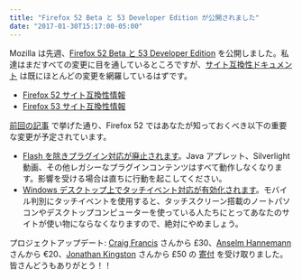 ```yaml
---
title: "Firefox 52 Beta と 53 Developer Edition が公開されました"
date: "2017-01-30T15:17:00-05:00"
---
```

Mozilla は先週、[Firefox 52 Beta と 53 Developer Edition](https://www.mozilla.org/firefox/channel/) を公開しました。私達はまだすべての変更に目を通しているところですが、[サイト互換性ドキュメント](https://www.fxsitecompat.com/ja/docs/) は既にほとんどの変更を網羅しているはずです。

* [Firefox 52 サイト互換性情報](https://www.fxsitecompat.com/ja/versions/52/)
* [Firefox 53 サイト互換性情報](https://www.fxsitecompat.com/ja/versions/53/)

[前回の記事](https://www.fxsitecompat.com/ja/blog/2016/firefox-51-beta-and-52-developer-edition-come-with-some-important-changes/) で挙げた通り、Firefox 52 ではあなたが知っておくべき以下の重要な変更が予定されています。

* [Flash を除きプラグイン対応が廃止されます](https://www.fxsitecompat.com/ja/docs/2016/plug-in-support-has-been-dropped-other-than-flash/)。Java アプレット、Silverlight 動画、その他レガシーなプラグインコンテンツはすべて動作しなくなります。影響を受ける場合は直ちに行動を起こしてください。
* [Windows デスクトップ上でタッチイベント対応が有効化されます](https://www.fxsitecompat.com/ja/docs/2016/touch-event-support-has-been-re-enabled-on-windows-desktop/)。モバイル判別にタッチイベントを使用すると、タッチスクリーン搭載のノートパソコンやデスクトップコンピューターを使っている人たちにとってあなたのサイトが使い物にならなくなりますので、絶対にやめましょう。

プロジェクトアップデート: [Craig Francis](https://twitter.com/craigfrancis) さんから £30、[Anselm Hannemann](https://twitter.com/helloanselm) さんから €20、[Jonathan Kingston](https://twitter.com/KingstonTime) さんから £50 の [寄付](https://www.fxsitecompat.com/ja/contribute/#%E5%AF%84%E4%BB%98) を受け取りました。皆さんどうもありがとう！！
